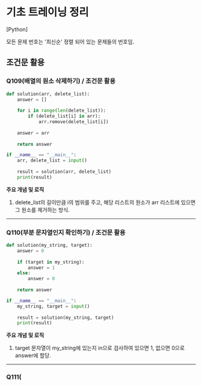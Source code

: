 # 기초 트레이닝 정리

[Python] 

모든 문제 번호는 '최신순' 정렬 되어 있는 문제들의 번호임.

## 조건문 활용

### Q109(배열의 원소 삭제하기) / 조건문 활용
```Python
def solution(arr, delete_list):
    answer = []
    
    for i in range(len(delete_list)):
        if (delete_list[i] in arr):
            arr.remove(delete_list[i])
            
    answer = arr
    
    return answer

if __name__ == "__main__":
    arr, delete_list = input()
    
    result = solution(arr, delete_list)
    print(result)
```
**주요 개념 및 로직**
1. delete_list의 길이만큼 i의 범위를 주고, 해당 리스트의 원소가 arr 리스트에 있으면 그 원소를 제거하는 방식.

***

### Q110(부분 문자열인지 확인하기) / 조건문 활용
```Python
def solution(my_string, target):
    answer = 0
    
    if (target in my_string):
        answer = 1
    else:
        answer = 0
        
    return answer

if __name__ == "__main__":
    my_string, target = input()
    
    result = solution(my_string, target)
    print(result)
```
**주요 개념 및 로직**
1. target 문자열이 my_string에 있는지 in으로 검사하여 있으면 1, 없으면 0으로 answer에 할당.


***

### Q111(

